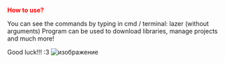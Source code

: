<p style="color:red"><b>How to use?</b></p>
You can see the commands by typing in cmd / terminal: lazer (without arguments)
Program can be used to download libraries, manage projects and much more!

Good luck!!! :3
![изображение](https://github.com/Monsler/Lazer/assets/105060825/e8262723-6242-410e-9e88-6b08e4f73814)
